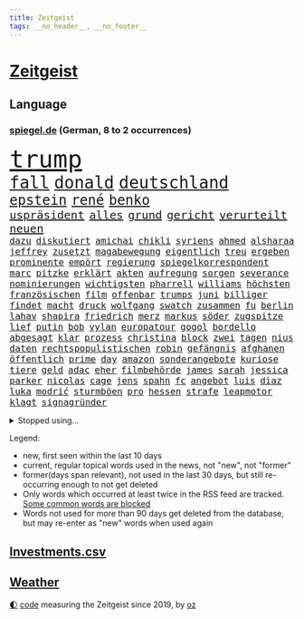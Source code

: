 ```yaml
---
title: Zeitgeist
tags: __no_header__, __no_footer__
---
```


# [Zeitgeist](https://oliz.io/zeitgeist/)

## Language

<h3><a href="https://www.spiegel.de" target="_blank">spiegel.de</a> (German, 8 to 2 occurrences)</h3>
<p style="font-family:monospace">
<span style="font-size:32pt"><a href="news_links.html#trump" class="current">trump</a></span>
<br>
<span style="font-size:22pt"><a href="news_links.html#fall" class="current">fall</a></span>
<span style="font-size:22pt"><a href="news_links.html#donald" class="current">donald</a></span>
<span style="font-size:22pt"><a href="news_links.html#deutschland" class="current">deutschland</a></span>
<br>
<span style="font-size:18pt"><a href="news_links.html#epstein" class="current">epstein</a></span>
<span style="font-size:18pt"><a href="news_links.html#rené" class="current">rené</a></span>
<span style="font-size:18pt"><a href="news_links.html#benko" class="current">benko</a></span>
<br>
<span style="font-size:15pt"><a href="news_links.html#uspräsident" class="current">uspräsident</a></span>
<span style="font-size:15pt"><a href="news_links.html#alles" class="current">alles</a></span>
<span style="font-size:15pt"><a href="news_links.html#grund" class="current">grund</a></span>
<span style="font-size:15pt"><a href="news_links.html#gericht" class="current">gericht</a></span>
<span style="font-size:15pt"><a href="news_links.html#verurteilt" class="current">verurteilt</a></span>
<span style="font-size:15pt"><a href="news_links.html#neuen" class="current">neuen</a></span>
<br>
<span style="font-size:12pt"><a href="news_links.html#dazu" class="current">dazu</a></span>
<span style="font-size:12pt"><a href="news_links.html#diskutiert" class="current">diskutiert</a></span>
<span style="font-size:12pt"><a href="news_links.html#amichai" class="new">amichai</a></span>
<span style="font-size:12pt"><a href="news_links.html#chikli" class="new">chikli</a></span>
<span style="font-size:12pt"><a href="news_links.html#syriens" class="current">syriens</a></span>
<span style="font-size:12pt"><a href="news_links.html#ahmed" class="current">ahmed</a></span>
<span style="font-size:12pt"><a href="news_links.html#alsharaa" class="current">alsharaa</a></span>
<span style="font-size:12pt"><a href="news_links.html#jeffrey" class="current">jeffrey</a></span>
<span style="font-size:12pt"><a href="news_links.html#zusetzt" class="current">zusetzt</a></span>
<span style="font-size:12pt"><a href="news_links.html#magabewegung" class="current">magabewegung</a></span>
<span style="font-size:12pt"><a href="news_links.html#eigentlich" class="current">eigentlich</a></span>
<span style="font-size:12pt"><a href="news_links.html#treu" class="current">treu</a></span>
<span style="font-size:12pt"><a href="news_links.html#ergeben" class="current">ergeben</a></span>
<span style="font-size:12pt"><a href="news_links.html#prominente" class="current">prominente</a></span>
<span style="font-size:12pt"><a href="news_links.html#empört" class="current">empört</a></span>
<span style="font-size:12pt"><a href="news_links.html#regierung" class="current">regierung</a></span>
<span style="font-size:12pt"><a href="news_links.html#spiegelkorrespondent" class="current">spiegelkorrespondent</a></span>
<span style="font-size:12pt"><a href="news_links.html#marc" class="current">marc</a></span>
<span style="font-size:12pt"><a href="news_links.html#pitzke" class="current">pitzke</a></span>
<span style="font-size:12pt"><a href="news_links.html#erklärt" class="current">erklärt</a></span>
<span style="font-size:12pt"><a href="news_links.html#akten" class="current">akten</a></span>
<span style="font-size:12pt"><a href="news_links.html#aufregung" class="current">aufregung</a></span>
<span style="font-size:12pt"><a href="news_links.html#sorgen" class="current">sorgen</a></span>
<span style="font-size:12pt"><a href="news_links.html#severance" class="new">severance</a></span>
<span style="font-size:12pt"><a href="news_links.html#nominierungen" class="new">nominierungen</a></span>
<span style="font-size:12pt"><a href="news_links.html#wichtigsten" class="current">wichtigsten</a></span>
<span style="font-size:12pt"><a href="news_links.html#pharrell" class="new">pharrell</a></span>
<span style="font-size:12pt"><a href="news_links.html#williams" class="current">williams</a></span>
<span style="font-size:12pt"><a href="news_links.html#höchsten" class="current">höchsten</a></span>
<span style="font-size:12pt"><a href="news_links.html#französischen" class="current">französischen</a></span>
<span style="font-size:12pt"><a href="news_links.html#film" class="current">film</a></span>
<span style="font-size:12pt"><a href="news_links.html#offenbar" class="current">offenbar</a></span>
<span style="font-size:12pt"><a href="news_links.html#trumps" class="current">trumps</a></span>
<span style="font-size:12pt"><a href="news_links.html#juni" class="current">juni</a></span>
<span style="font-size:12pt"><a href="news_links.html#billiger" class="current">billiger</a></span>
<span style="font-size:12pt"><a href="news_links.html#findet" class="current">findet</a></span>
<span style="font-size:12pt"><a href="news_links.html#macht" class="current">macht</a></span>
<span style="font-size:12pt"><a href="news_links.html#druck" class="current">druck</a></span>
<span style="font-size:12pt"><a href="news_links.html#wolfgang" class="current">wolfgang</a></span>
<span style="font-size:12pt"><a href="news_links.html#swatch" class="new">swatch</a></span>
<span style="font-size:12pt"><a href="news_links.html#zusammen" class="current">zusammen</a></span>
<span style="font-size:12pt"><a href="news_links.html#fu" class="new">fu</a></span>
<span style="font-size:12pt"><a href="news_links.html#berlin" class="current">berlin</a></span>
<span style="font-size:12pt"><a href="news_links.html#lahav" class="current">lahav</a></span>
<span style="font-size:12pt"><a href="news_links.html#shapira" class="current">shapira</a></span>
<span style="font-size:12pt"><a href="news_links.html#friedrich" class="current">friedrich</a></span>
<span style="font-size:12pt"><a href="news_links.html#merz" class="current">merz</a></span>
<span style="font-size:12pt"><a href="news_links.html#markus" class="current">markus</a></span>
<span style="font-size:12pt"><a href="news_links.html#söder" class="current">söder</a></span>
<span style="font-size:12pt"><a href="news_links.html#zugspitze" class="current">zugspitze</a></span>
<span style="font-size:12pt"><a href="news_links.html#lief" class="current">lief</a></span>
<span style="font-size:12pt"><a href="news_links.html#putin" class="current">putin</a></span>
<span style="font-size:12pt"><a href="news_links.html#bob" class="current">bob</a></span>
<span style="font-size:12pt"><a href="news_links.html#vylan" class="current">vylan</a></span>
<span style="font-size:12pt"><a href="news_links.html#europatour" class="new">europatour</a></span>
<span style="font-size:12pt"><a href="news_links.html#gogol" class="new">gogol</a></span>
<span style="font-size:12pt"><a href="news_links.html#bordello" class="new">bordello</a></span>
<span style="font-size:12pt"><a href="news_links.html#abgesagt" class="current">abgesagt</a></span>
<span style="font-size:12pt"><a href="news_links.html#klar" class="current">klar</a></span>
<span style="font-size:12pt"><a href="news_links.html#prozess" class="current">prozess</a></span>
<span style="font-size:12pt"><a href="news_links.html#christina" class="current">christina</a></span>
<span style="font-size:12pt"><a href="news_links.html#block" class="current">block</a></span>
<span style="font-size:12pt"><a href="news_links.html#zwei" class="current">zwei</a></span>
<span style="font-size:12pt"><a href="news_links.html#tagen" class="current">tagen</a></span>
<span style="font-size:12pt"><a href="news_links.html#nius" class="new">nius</a></span>
<span style="font-size:12pt"><a href="news_links.html#daten" class="current">daten</a></span>
<span style="font-size:12pt"><a href="news_links.html#rechtspopulistischen" class="new">rechtspopulistischen</a></span>
<span style="font-size:12pt"><a href="news_links.html#robin" class="current">robin</a></span>
<span style="font-size:12pt"><a href="news_links.html#gefängnis" class="current">gefängnis</a></span>
<span style="font-size:12pt"><a href="news_links.html#afghanen" class="current">afghanen</a></span>
<span style="font-size:12pt"><a href="news_links.html#öffentlich" class="current">öffentlich</a></span>
<span style="font-size:12pt"><a href="news_links.html#prime" class="current">prime</a></span>
<span style="font-size:12pt"><a href="news_links.html#day" class="current">day</a></span>
<span style="font-size:12pt"><a href="news_links.html#amazon" class="current">amazon</a></span>
<span style="font-size:12pt"><a href="news_links.html#sonderangebote" class="new">sonderangebote</a></span>
<span style="font-size:12pt"><a href="news_links.html#kuriose" class="current">kuriose</a></span>
<span style="font-size:12pt"><a href="news_links.html#tiere" class="current">tiere</a></span>
<span style="font-size:12pt"><a href="news_links.html#geld" class="current">geld</a></span>
<span style="font-size:12pt"><a href="news_links.html#adac" class="current">adac</a></span>
<span style="font-size:12pt"><a href="news_links.html#eher" class="current">eher</a></span>
<span style="font-size:12pt"><a href="news_links.html#filmbehörde" class="new">filmbehörde</a></span>
<span style="font-size:12pt"><a href="news_links.html#james" class="current">james</a></span>
<span style="font-size:12pt"><a href="news_links.html#sarah" class="current">sarah</a></span>
<span style="font-size:12pt"><a href="news_links.html#jessica" class="current">jessica</a></span>
<span style="font-size:12pt"><a href="news_links.html#parker" class="current">parker</a></span>
<span style="font-size:12pt"><a href="news_links.html#nicolas" class="current">nicolas</a></span>
<span style="font-size:12pt"><a href="news_links.html#cage" class="new">cage</a></span>
<span style="font-size:12pt"><a href="news_links.html#jens" class="current">jens</a></span>
<span style="font-size:12pt"><a href="news_links.html#spahn" class="current">spahn</a></span>
<span style="font-size:12pt"><a href="news_links.html#fc" class="current">fc</a></span>
<span style="font-size:12pt"><a href="news_links.html#angebot" class="current">angebot</a></span>
<span style="font-size:12pt"><a href="news_links.html#luis" class="current">luis</a></span>
<span style="font-size:12pt"><a href="news_links.html#diaz" class="new">diaz</a></span>
<span style="font-size:12pt"><a href="news_links.html#luka" class="current">luka</a></span>
<span style="font-size:12pt"><a href="news_links.html#modrić" class="new">modrić</a></span>
<span style="font-size:12pt"><a href="news_links.html#sturmböen" class="current">sturmböen</a></span>
<span style="font-size:12pt"><a href="news_links.html#pro" class="current">pro</a></span>
<span style="font-size:12pt"><a href="news_links.html#hessen" class="current">hessen</a></span>
<span style="font-size:12pt"><a href="news_links.html#strafe" class="current">strafe</a></span>
<span style="font-size:12pt"><a href="news_links.html#leapmotor" class="new">leapmotor</a></span>
<span style="font-size:12pt"><a href="news_links.html#klagt" class="current">klagt</a></span>
<span style="font-size:12pt"><a href="news_links.html#signagründer" class="current">signagründer</a></span>
</p>
<details>
<summary>Stopped using...</summary>
<p class="former" style="font-size:12pt">
historiker(1728) gestartet(1727) flugzeuge(1726) mainz(1726) nazis(1726) erinnerungen(1725) normal(1725) pressekonferenz(1725) schildert(1725) vorschlag(1725) wirkte(1725) bisherige(1724) bitten(1724) depressionen(1724) flüge(1724) parteichef(1724) schwerer(1724) tötete(1724) verklagt(1724) willen(1724) dresden(1723) protestiert(1723) schnelle(1723) wahlen(1723) wichtigen(1723) xi(1723) bundespolizei(1722) dokumente(1722) geschrieben(1722) geäußert(1722) gründer(1722) interesse(1722) maßnahme(1722) präsentieren(1722) fischer(1721) freiheitsstrafe(1721) landesregierung(1721) strengere(1721) usbundesstaat(1721) egal(1720) erneute(1720) sebastian(1720) träumen(1720) unrecht(1720) alexej(1719) befinden(1719) branche(1719) britischer(1719) englische(1719) kräftig(1719) myanmar(1719) nawalny(1719) sinnvoll(1719) strafen(1719) tobt(1719) trennen(1719) 50000(1718) bayerische(1718) bus(1718) rechts(1718) stets(1718) verbindung(1718) verluste(1718) botschaften(1717) netzwerk(1717) super(1717) elektroautos(1716) erschüttert(1716) mörder(1716) oktober(1716) schiedsrichter(1716) 32(1715) bremer(1713) ägypten(1713) eingesetzt(1712) wären(1712) beschwerden(1711) geschäftsführer(1711) marke(1711) unterstützer(1711) fund(1710) spekuliert(1710) einsetzen(1709) verbände(1709) frust(1708) modell(1708) ermittlern(1706) schnellen(1706) tiefen(1706) produzieren(1705) auflagen(1704) berühmte(1703) behalten(1702) gang(1701) bundesgerichtshof(1700) heftiger(1700) herz(1697) bestmarke(1696) nieder(1696) ausrüstung(1695) museum(1695) pleite(1695) freiwillig(1693) hafen(1693) kokain(1693) ältere(1691) gefühl(1690) hinweis(1689) einkommen(1683) bündnis(1666) missbrauchs(1665) langem(1659) einfache(1647) lehrerin(1599) vormarsch(1591) spiegelreporter(1486) stundenlang(1468) novak(1465) zentralbank(1465) mike(1391) gehälter(1380) ampelkoalition(1379) kurze(1363) zeitpunkt(1346) russisches(1331) verabschieden(1296) verschiedenen(1289) weiten(1272) geschenk(1251) ordnet(1232) kriegsverbrechen(1197) eindrücke(1194) kasse(1194) besetzten(1180) umstände(1157) japanische(1125) iii(1123) cannabis(1121) bedarf(1115) joshua(1114) stärksten(1112) newsletter(1103) grün(1102) erlegen(1082) erdbeben(1081) folgten(1080) toilette(1074) träumt(1031) spionage(1029) tagelang(1029) ernährung(1024) nationaltrainer(1010) pjöngjang(992) hit(990) rückstand(984) flogen(931) traut(925) vorstand(905) chatgpt(885) bremst(883) ausgerufen(876) jäger(874) georgien(870) nagelsmann(870) angenommen(840) laden(840) ferrari(832) glas(816) italiener(805) diebstahl(784) straßenverkehr(782) pilot(775) neuwahlen(769) herkunft(752) sächsischen(746) model(741) stellvertretende(735) abends(732) awards(728) flieger(725) journalistin(707) erstaunlich(694) zweifelt(690) körperliche(680) wirbel(674) hisbollah(669) 24jährige(667) javier(667) dirk(666) schwachen(666) heutigen(664) hymne(647) rolf(647) auswertung(646) demokratischen(642) kimmich(640) raumstation(633) verschickt(630) handball(623) unternehmens(622) wagt(609) gazakrieg(602) positioniert(601) adam(600) abschiebung(595) häftlinge(590) unterschätzt(589) friedlich(587) influencerin(585) produzent(579) beendete(577) verspätung(568) einverstanden(567) erschoss(563) versteht(553) schritte(550) iss(549) verkünden(549) fortschritte(547) umfangreiche(545) eilantrag(543) mögen(535) normalerweise(530) erfolgreichen(524) briten(523) verwehrt(521) vorbereiten(521) direkten(516) prallte(513) contest(510) eurovision(510) spottet(509) harvey(508) rundfunk(508) gymnasium(506) rettete(503) anerkennung(501) gefälschte(501) trick(501) wütet(486) rechtslage(481) planung(480) persönlichkeit(477) klettert(475) stammen(470) kürze(468) geringer(465) indirekt(462) langweilig(462) altersvorsorge(461) bgh(455) dominierte(453) einblick(452) entführt(451) modernen(451) bewerbung(448) angebote(443) getreten(443) 44(441) versuchter(427) flüchtlingslager(419) positive(418) kommentare(417) dänische(415) beliebtesten(414) prognosen(408) fdppolitiker(406) verbrenneraus(405) tischtennis(403) verdachtsfall(403) ausbreitung(402) 17jährige(401) komme(401) flick(399) hansi(399) ausgesagt(398) entwirft(398) jeweils(394) beißt(392) cartoonisten(392) dresdner(389) tickt(385) gewaltsamen(384) /(381) unzufrieden(379) potenziell(378) lösungen(376) gefangen(373) seltenen(373) bleibe(372) zeug(370) talent(368) situationen(366) diesel(364) reichste(364) nations(359) fabian(358) fühle(356) passende(356) verfehlt(356) ausgewertet(353) erschüttern(352) rudert(352) neudelhi(350) zwölfjährige(346) zuspruch(345) präsidentschaft(344) auszugeben(343) tony(341) steuert(340) mobilisieren(335) lass(334) potenzielle(334) tatwaffe(332) änderung(331) klimakonferenz(330) radio(330) coronavirus(329) wettert(329) austausch(328) neuartige(328) vermächtnis(327) thailändischen(325) ordnen(323) versinkt(320) 81(318) status(318) begleiter(308) gianni(308) infantino(308) kanal(307) portugals(304) arbeitsplätze(301) geschaffen(300) schwedischen(300) zurecht(297) abgefangen(295) dienstagmorgen(294) eingestuft(293) neuanfang(293) parteifreund(293) alex(290) nordseeinsel(290) gewandt(288) mönchengladbach(288) versorgen(287) isabella(286) missgeschick(285) teller(284) energiepreise(283) supermarkt(281) einzelnen(280) übergibt(280) weshalb(278) politikwissenschaftler(277) absolute(276) na(276) verfassung(276) verwandten(274) verüben(274) fußballwm(270) vermittelt(270) wmqualifikation(269) propalästinensischen(267) schlugen(267) mutmaßlichem(263) statements(262) bestand(261) finnische(259) maler(255) freiheiten(254) kanadische(253) erkenntnissen(249) downsyndrom(245) leere(245) studenten(244) miersch(243) schokolade(243) kategorie(240) jinping(238) reizgas(238) umgebracht(238) islamischer(237) schwärmt(236) spdfraktionschef(235) rüstungsindustrie(233) weinstein(233) verschwiegen(232) fsv(231) neuerdings(231) louisiana(228) verspätet(228) jude(227) überführt(227) gavin(226) inhaltlich(226) bundesbank(224) richtete(224) sexismus(224) schadet(222) young(222) abgestimmt(220) schuh(219) zwingen(217) herzog(216) dubiosen(214) therapeuten(214) bangt(213) jahrzehntelang(213) verurteilen(213) sms(212) verzögerungen(211) herrmann(210) schnellstmöglich(210) übergeben(210) zocken(208) versus(207) schmerz(206) fantasie(205) blindgänger(204) geschmuggelt(204) content(202) manches(202) redakteure(202) französin(201) leichte(201) alleingang(200) bezieht(200) r(199) lenkrad(198) anhören(197) hilfsorganisation(197) serena(197) termine(197) grundsatz(196) general(195) medizinstudium(194) handel(193) referendariat(191) bedeckt(189) bewundert(188) filmte(188) mineralien(188) radikaler(187) aktive(186) begnadigung(186) afrikas(185) souveränität(185) trailer(185) antrittsbesuch(184) friends(184) amateurvideos(183) begeht(183) fehde(182) maßgeblich(182) belgier(181) sanktionspaket(181) stattgefunden(181) entsprechendes(180) unvermittelt(177) klischee(176) beigelegt(175) ezb(175) gebühr(175) millionensumme(175) stolpert(175) augenzeugen(174) erbeutet(174) neuaufstellung(174) entzieht(172) grandjean(172) panamakanal(170) sexualität(170) verzögert(170) begehrte(169) unterwerfen(169) menschenmenge(168) sauerland(167) unabhängiger(167) zielen(167) schauspielers(166) frost(164) radprofi(164) selbstbewusstsein(163) übernommen(163) camper(162) single(162) übungen(162) lieferten(161) verpflichtende(161) abo(160) aufgefallen(160) abzuwenden(159) bedauert(159) explodierten(158) halt(158) bauch(157) nsu(157) umkreist(157) angesetzt(156) hafenstadt(156) versichert(156) abhängigkeit(154) newsom(154) schockanrufen(154) vorzugehen(153) event(152) preisen(152) chronologie(150) introvertiert(150) wüten(150) geisel(148) gleitbomben(148) zwickau(148) aneinandergeraten(147) quatsch(147) vorbereitungen(147) waldbränden(146) dekret(145) diego(145) ausweiten(144) boykottiert(144) langes(144) manuela(144) ostdeutsche(144) zugegeben(142) handschellen(141) 242(140) entdeckung(140) motivierten(140) egoismus(139) filmstars(139) umzusetzen(138) angehalten(136) drahtzieher(136) furore(136) exoplanet(135) topspiel(135) ärztinnen(135) hannah(134) rathaus(134) schwestern(134) seriös(134) 60jährige(132) heizöl(132) kämpferisch(130) oper(130) schießerei(130) zugenommen(130) experiment(128) saarländische(128) waffensysteme(128) andenken(127) richterin(127) verschafft(127) aufschwung(126) auslandsgeheimdienst(126) entzweit(125) kulturstaatsminister(125) kritikern(124) #metoo(123) berges(123) entwickelten(123) sarscov2(123) beschießt(122) fachleuten(122) 21jähriger(121) grenzregion(121) moniert(121) pazifismus(121) wirtschaftsforscher(121) absitzen(120) ausgeht(120) center(120) gleichnamigen(120) katastrophale(120) schlechtem(120) auszug(119) erwarteten(119) usvizepräsident(119) überfälle(119) kassel(118) christiane(117) kunstfreiheit(117) zollpolitik(117) demokratischer(116) klo(116) gesprächspartner(115) müttern(115) staatsapparat(115) kartoffeln(114) showgeschäft(114) trophäe(114) umgekehrt(114) unnötig(114) verholfen(114) überträgt(114) barbara(113) gefangenenaustausch(113) schlachtfeld(113) überboten(113) alpine(112) gestreikt(112) lotus(112) topeak(112) vergab(112) austria(111) händen(111) inside(111) office(111) oval(111) zwischendurch(111) clevere(110) faust(110) britisches(109) umwelthilfe(109) ungerecht(109) explizite(106) ifo(106) spektakulär(106) widersprechen(106) altmeister(105) beendigung(105) rage(105) saturn(105) voraussetzungen(105) 239(104) bröckelt(104) galatasaray(103) komplexe(103) millionenmetropole(103) schiebt(103) abor(102) menschenrechtsorganisationen(102) neil(102) trinkgeld(102) tynna(102) lorenzo(101) souverän(101) bundesamtes(100) charkiw(100) ruht(100) beispiellosen(99) erfolgsrezept(99) extremisten(99) fred(99) uiguren(99) kretschmann(98) kriegsgebiet(98) lithium(98) lorenz(97) musikgeschichte(97) nationalgarde(97) berkeley(96) erproben(96) kristi(96) noem(96) schürt(96) formiert(95) generell(95) glaubten(95) unterliegen(95) wilhelm(95) großmächte(94) herben(94) hürden(94) selenskyjs(93) arbeiteten(92) befehl(92) bezug(92) winfried(92) ausweisung(91) hakenkreuz(91) konstantin(91) lagarde(91) neapel(91) pet(91) schwesig(91) seltsamer(91) stall(91) 2600(90) athletin(90) synagoge(90) vermarktet(90) zelte(90) überraschungsangriff(90) anzuschließen(89) argumentiert(89) exportierte(89) 30tägige(88) 34jähriger(88) assistenten(88) aufstocken(88) bergsteiger(88) eastwood(88) einbrechen(88) fußballnationalmannschaft(88) massaker(88) osteuropa(88) elfjährigen(87) erzfeinden(87) joschka(87) prince(87) reederei(87) stützpunkte(87) totschlag(87) amazonasgebiet(86) glücklichsten(86) reporterin(86) shop(86) sprengkörper(86) vortag(86) afdabgeordnete(85) memoiren(85) schuhe(85) alabama(84) camilla(84) elektrische(84) feldern(84) menschenverachtender(84) schwimmerin(84) trient(84) abzubauen(83) fußstapfen(83) pilgerfahrt(83) putsch(83) tourismus(83) urteilte(83) 25jährigen(82) aufgegriffen(82) fremdverschulden(82) gramm(82) hiesige(82) junta(82) meistern(82) tuchel(82) verschiffen(82) bassist(81) landwirtschaftsministerin(81) abgewichen(80) eliteuni(80) geweigert(80) konjunkturprognose(80) letztlich(80) rechtliche(80) unerlaubt(80) bundesaußenminister(79) entschädigen(79) färbung(79) josephine(79) jurist(79) leber(79) uhrenindustrie(79) bezalel(78) goldene(78) smotrich(78) umdeuten(78) weitaus(78) abruptes(77) abzusehen(77) ana(77) angezettelt(77) brocken(77) d(77) ernste(77) eukorruptionsbekämpfung(77) geschehnisse(77) glänzt(77) mangelwirtschaft(77) punkband(77) regelverstoß(77) tatsächliche(77) vollständig(77) airbus(76) amtsvorgänger(76) artgenossen(76) eingesetzte(76) ersatzteile(76) musterung(76) ndr(76) raumfahrtmission(76) db(75) sprunghaften(75) storniert(75) säugling(75) überragende(75) amtsinhaber(74) feiertag(74) fußballwmqualifikation(74) kompliziertes(74) schmalen(74) spürbaren(74) wartete(74) welttournee(74) zwangsarbeiter(74) faber(73) festnehmen(73) hauswand(73) korruptionsvorwürfe(73) wolfram(73) ämtern(73) 45jährigen(72) ausdrucken(72) breite(72) entstehung(72) lies(72) stätten(72) verschärften(72) ölkonzern(72) darja(71) einstellt(71) forschungszentrum(71) frauenhaus(71) kalifornische(71) schmeißt(71) sozialdemokratie(71) zurückzuholen(71) führungswechsel(70) militärpräsenz(70) movie(70) nintendo(70) nordirland(70) switch(70) überragenden(70) abgeschafft(69) bromance(69) flugzeugträger(69) fördergelder(69) mini(69) schwaben(69) spitzenkräfte(69) einschüchterung(68) grenzstädte(68) nahostexperte(68) renault(68) tatkräftiger(68) varianten(68) ausgeglichen(67) bange(67) energisch(67) exkanzlerkandidat(67) nhl(67) quelle(67) radfahren(67) schriftzug(67) sportgymnastik(67) weinen(67) abgehängte(66) radikalisierte(66) rhythmische(66) erlitten(65) heider(65) linkenabgeordnete(65) meidet(65) präsidentschaftskandidat(65) schulz(65) shoppen(65) freihandel(64) hubschrauberabsturz(64) militärflugzeuge(64) tasern(64) unruhen(64) festgesetzt(63) gegensatz(63) nintendos(63) obsession(63) teevs(63) tunnels(63) umstrittener(63) verfing(63) 21jährigen(62) abnehmen(62) bescheren(62) eintreffen(62) flüchtig(62) informieren(62) malta(62) masse(62) mühe(62) recherchiert(62) stadiondach(62) umgehend(62) amtsenthebung(61) bndchef(61) bruno(61) drohnenschwärmen(61) erkenntnis(61) morddrohung(61) tater(61) uraltrekord(61) überfüllte(61) nachgehen(60) vereinbarte(60) arbeite(59) erzgebirge(59) gouverneurs(59) jahrelange(59) kleingartenanlage(59) tue(59) ablesen(58) garcía(58) usbundesgericht(58) usheimatschutzministerin(58) ábrego(58) affe(57) fischen(57) gebaute(57) klamotten(57) magnetangler(57) reiseplanung(57) techkonzernen(57) 350(56) monopol(56) usmusiker(56) gedränge(55) gewaltig(55) jk(55) rowling(55) scharfen(55) action(54) estnischen(54) pistole(54) versprüht(54) bewaffneter(53) christlichen(53) finde(53) katz(53) pfannen(53) raste(53) sek(53) sinnbild(53) trainerlegende(53) verbiete(53) war’s(53) zittern(53) abschiebepolitik(52) erhofften(52) geil(52) mondlandung(52) oldenburg(52) randaliert(52) segelschiff(52) verhandlungserfolg(52) vorsorgliche(52) arddoku(51) fantastischen(51) hilfslieferungen(51) löwen(51) panne(51) tablets(51) videoaufnahmen(51) ebike(50) lokal(50) widmen(50) zelten(50) basilika(49) dienstwaffe(49) enthüllung(49) euparlaments(49) hotspur(49) joel(49) nogos(49) spdmitglieder(49) tottenham(49) windet(49) überwältigen(49) belästigung(48) einheitliches(48) elena(48) hassnachrichten(48) immunität(48) phishing(48) republikanisch(48) wichtigstem(48) 87(47) erschießen(47) fang(47) manifest(47) messerstichen(47) plätzen(47) roms(47) überdurchschnittlich(47) nordirischen(46) orientierung(46) taser(46) bewerben(45) gottesdienst(45) kletterte(45) offenbarte(45) okc(45) seefahrt(45) afc(44) betrunken(44) erfüllung(44) nordirische(44) schusswaffe(44) summer(44) ushochschulen(44) vorsatz(44) weimer(44) reservierung(43) rügen(43) eingemischt(42) gestiegene(42) jährliche(42) kleiderordnung(42) kleve(42) schimpft(42) unangenehme(42) unparteiischen(42) gemischte(41) lukas(41) vervierfacht(41) attackierte(40) boys(40) harschen(40) parlamentarischer(40) einbußen(39) einstufung(39) filmprojekten(39) großangriff(39) kitools(39) nachzahlung(39) renten(39) spdbundestagsfraktion(39) weiblicher(39) coalition(38) flotilla(38) freedom(38) gesetzlicher(38) illinois(38) persischen(38) polizeikosten(38) rittner(38) roofer(38) stadiondachkletterer(38) symbolpolitik(38) vermeintlichen(38) verunsicherung(38) überschwänglich(38) anscheinend(37) rätselhafter(37) unverhofft(37) worklifebalance(37) befeuert(36) christliche(36) deepfakes(36) förderer(36) großstädter(36) mach(36) nepobaby(36) prämie(36) rolling(36) rost(36) überfordert(36) amtshandlungen(35) durchsetzt(35) reisenewsletter(35) tiefsee(35) vi(35) 1982(34) atomdeal(34) aufhebung(34) drohnenschwärme(34) frauenquote(34) handelsdeal(34) konsolen(34) naschen(34) scherz(34) tiefseebergbau(34) bundesligaaufsteiger(33) einseitig(33) hohenzollern(33) merklich(33) militäroperation(33) reddit(33) antisemitisch(32) aufgepasst(32) breitbeinig(32) ersticht(32) friedhelm(32) funkel(32) gratis(32) sommerfest(32) stocker(32) undercover(32) untersagen(32) weihnachtsmarkt(32) werft(32) öffentliches(32) gehör(31) nahostreise(31) notz(31) sicherheitskabinetts(31) supertalent(31) wochenlangen(31) 17jährigen(30) absteigen(30) bedacht(30) bruyne(30) cdukanzler(30) etabliert(30) legend(30) musikern(30) theorien(30) umwege(30) einwanderungspolitik(29) herausgegeben(29) leib(29) mützenich(29) scheisse(29) thore(29) demis(28) doreen(28) fifaboss(28) konsumieren(28) läge(28) messiewohnungen(28) norddeutschland(28) schlüssel(28) schädlingsbekämpfer(28) tesmer(28) vermüllte(28) volpi(28) wespen(28) beeindruckend(27) horrorfilm(27) kokainsucht(27) mitgründer(27) passierte(27) söldner(27) verborgen(27) verhängte(27) ausgewählt(26) fußballlegende(26) insta(26) nachteile(26) verhaften(26) cochefin(25) ersetzbar(25) ey(25) follower(25) geldgeber(25) ina(25) stadium(25) außenministers(24) goethes(24) kran(24) 15000(23) wetteraufzeichnungen(23) junggesellenabschied(22) kaliforniens(22) motivierter(22) verkehrskontrolle(22) ermittlung(21) lektion(21) mails(21) r5(21) tallinn(21) chiquita(20) lebenswerk(20) notlanden(20) quinn(20) traumjob(20) verfasser(20) gottschalk(19) handelsgespräche(19) ideal(19) ssc(19) bein(18) cessna(18) ewiger(18) fußballbundesligist(18) passau(18) rechtsextremismus(18) seltsam(18) wider(18) bränden(17) dokudrama(17) gefragtesten(17) heizt(17) sunderland(17) usamerikanische(17) wes(17) überziehen(17) abu(16) ausbreiten(16) beinen(16) daphne(16) dorothee(16) eifer(16) ermordung(16) forschungsgruppe(16) polnischen(16) walaa(16) arndt(15) auslaufenden(15) baseballschlägerjahre(15) erhoffen(15) erläutert(15) exilcampus(15) gepäckträger(15) ortlieb(15) stapellauf(15) techbros(15) umsteigen(15) unglaublichen(15) wahres(15) weltklasse(15) überschlagen(15) 1200(14) 55jährige(14) chancengleichheit(14) eliteunis(14) gejagt(14) jodie(14) mischung(14) nigeria(14) slowakei(14) terrorunterstützung(14) vorbeugen(14) zugbegleiter(14) bevölkern(13) exfreund(13) gespaltenen(13) gin(13) hartenstein(13) isaiah(13) migrationsgeschichte(13) umweltminister(13) unbedachten(13) unbestimmte(13) unoorganisation(13) 2017(12) bengvir(12) palästinenserstaat(12) unterbot(12) zweistaatenlösung(12) bendixen(11) bezüge(11) dfbauswahl(11) gegenzug(11) glänzte(11) knacken(11) praktikum(11) seenot(11) unzureichend(11)
</p>
</details>
<p>Legend:
<ul>
<li><span class="new">new</span>, first seen within the last 10 days</li>
<li><span class="current">current</span>, regular topical words used in the news, not "new", not "former"</li>
<li><span class="former">former(days span relevant)</span>, not used in the last 30 days, but still re-occurring enough to not get deleted</li>
<li>Only words which occurred at least twice in the RSS feed are tracked. <a href="language/filters.py">Some common words are blocked</a></li>
<li>Words not used for more than 90 days get deleted from the database, but may re-enter as "new" words when used again</li>
</ul>
</p>

## [Investments](investments.html)[.csv](investments.csv)

## [Weather](weather.html)

<footer>
<a href="javascript:toggleTheme()" class="nav">🌓</a>
<a href="https://github.com/ooz/zeitgeist">code</a> measuring the Zeitgeist since 2019, by <a href="https://oliz.io">oz</a>
</footer>
